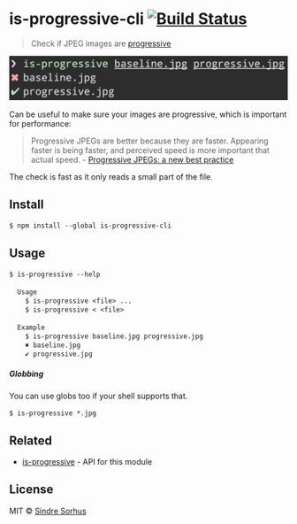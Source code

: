 # is-progressive-cli [![Build Status](https://travis-ci.org/sindresorhus/is-progressive-cli.svg?branch=master)](https://travis-ci.org/sindresorhus/is-progressive-cli)

> Check if JPEG images are [progressive](http://www.faqs.org/faqs/jpeg-faq/part1/section-11.html)

<img src="screenshot.png" width="641">

Can be useful to make sure your images are progressive, which is important for performance:

> Progressive JPEGs are better because they are faster. Appearing faster is being faster, and perceived speed is more important that actual speed. - [Progressive JPEGs: a new best practice](http://calendar.perfplanet.com/2012/progressive-jpegs-a-new-best-practice/)

The check is fast as it only reads a small part of the file.


## Install

```
$ npm install --global is-progressive-cli
```


## Usage

```
$ is-progressive --help

  Usage
    $ is-progressive <file> ...
    $ is-progressive < <file>

  Example
    $ is-progressive baseline.jpg progressive.jpg
    ✖ baseline.jpg
    ✔ progressive.jpg
```

##### Globbing

You can use globs too if your shell supports that.

```
$ is-progressive *.jpg
```


## Related

- [is-progressive](https://github.com/sindresorhus/is-progressive) - API for this module


## License

MIT © [Sindre Sorhus](https://sindresorhus.com)
